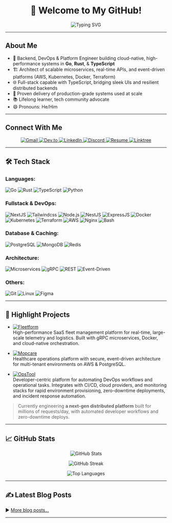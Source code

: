 
<h1 align="center">👋 Welcome to My GitHub!</h1>

<p align="center">
  <img src="https://readme-typing-svg.demolab.com?font=Raleway&weight=700&size=26&pause=1000&color=00BFAE&center=true&vCenter=true&width=700&lines=Backend+Engineer+%7C+DevOps+%7C+Platform+Specialist;Building+Cloud-Native,+High-Performance+Systems!" alt="Typing SVG" />
</p>

---

## About Me

- 🔭 Backend, DevOps & Platform Engineer building cloud-native, high-performance systems in **Go**, **Rust**, & **TypeScript**
- 🏗️ Architect of scalable microservices, real-time APIs, and event-driven platforms (AWS, Kubernetes, Docker, Terraform)
- 🌐 Full-stack capable with TypeScript, bridging sleek UIs and resilient distributed backends
- 🚀 Proven delivery of production-grade systems used at scale
- 📚 Lifelong learner, tech community advocate
- 😄 Pronouns: He/Him

---

## Connect With Me

<p align="center">
  <a href="mailto:ajayioba2000@gmail.com" target="_blank">
    <img src="https://img.shields.io/badge/Email-D14836?style=for-the-badge&logo=gmail&logoColor=white" alt="Gmail"/>
  </a>
  <a href="https://dev.to/obeej" target="_blank">
    <img src="https://img.shields.io/badge/Dev.to-%23000000.svg?style=for-the-badge&logo=devdotto&logoColor=white" alt="Dev.to"/>
  </a>
  <a href="https://www.linkedin.com/in/obanijesuajayi" target="_blank">
    <img src="https://img.shields.io/badge/LinkedIn-%230077B5?style=for-the-badge&logo=linkedin&logoColor=white" alt="LinkedIn"/>
  </a>
  <a href="https://discord.gg/@Obeej" target="_blank">
    <img src="https://img.shields.io/badge/Discord-%237289DA?style=for-the-badge&logo=discord&logoColor=white" alt="Discord"/>
  </a>
  <a href="https://acrobat.adobe.com/id/urn:aaid:sc:EU:96740098-e79f-48bd-a999-d945c4d6db7c" target="_blank">
    <img src="https://img.shields.io/badge/Resume-%23FF9800.svg?style=for-the-badge&logo=google-drive&logoColor=white" alt="Resume"/>
  </a>
  <a href="https://linktr.ee/obeej" target="_blank">
    <img src="https://img.shields.io/badge/Socials-%23E4405F?style=for-the-badge&logo=linktree&logoColor=white" alt="Linktree"/>
  </a>
</p>

---

## 🛠️ Tech Stack

### Languages:
![Go](https://img.shields.io/badge/Go-00ADD8?style=for-the-badge&logo=go&logoColor=white)
![Rust](https://img.shields.io/badge/Rust-B7410E?style=for-the-badge&logo=rust&logoColor=white)
![TypeScript](https://img.shields.io/badge/TypeScript-3178C6?style=for-the-badge&logo=typescript&logoColor=white)
![Python](https://img.shields.io/badge/Python-3776AB?style=for-the-badge&logo=python&logoColor=FFE873)

### Fullstack & DevOps:
![NextJS](https://img.shields.io/badge/Next.js-000000?style=for-the-badge&logo=next&logoColor=white)
![Tailwindcss](https://img.shields.io/badge/Tailwindcss-000000?style=for-the-badge&logo=tailwindcss&logoColor=white)
![Node.js](https://img.shields.io/badge/Node.js-339933?style=for-the-badge&logo=nodedotjs&logoColor=white)
![NestJS](https://img.shields.io/badge/NestJS-E0234E?style=for-the-badge&logo=nestjs&logoColor=white)
![ExpressJS](https://img.shields.io/badge/Express.js-000000?style=for-the-badge&logo=express&logoColor=white)
![Docker](https://img.shields.io/badge/Docker-2496ED?style=for-the-badge&logo=docker&logoColor=white)
![Kubernetes](https://img.shields.io/badge/Kubernetes-326CE5?style=for-the-badge&logo=kubernetes&logoColor=white)
![Terraform](https://img.shields.io/badge/Terraform-7B42BC?style=for-the-badge&logo=terraform&logoColor=white)
![AWS](https://img.shields.io/badge/AWS-232F3E?style=for-the-badge&logo=amazonaws&logoColor=orange)
![Nginx](https://img.shields.io/badge/Nginx-009639?style=for-the-badge&logo=nginx&logoColor=white)
![Bash](https://img.shields.io/badge/Bash-121212?style=for-the-badge&logo=gnubash&logoColor=white)

### Database & Caching:
![PostgreSQL](https://img.shields.io/badge/PostgreSQL-4169E1?style=for-the-badge&logo=postgresql&logoColor=white)
![MongoDB](https://img.shields.io/badge/MongoDB-47A248?style=for-the-badge&logo=mongodb&logoColor=white)
![Redis](https://img.shields.io/badge/Redis-DC382D?style=for-the-badge&logo=redis&logoColor=white)

### Architecture:
![Microservices](https://img.shields.io/badge/Microservices-ff9800?style=for-the-badge&logo=codefactor&logoColor=white)
![gRPC](https://img.shields.io/badge/gRPC-448AFF?style=for-the-badge&logo=grpc&logoColor=white)
![REST](https://img.shields.io/badge/REST-025CFF?style=for-the-badge&logo=fastapi&logoColor=white)
![Event-Driven](https://img.shields.io/badge/Event--Driven-9c27b0?style=for-the-badge&logo=eventbrite&logoColor=white)

### Others:
![Git](https://img.shields.io/badge/Git-F05032?style=for-the-badge&logo=git&logoColor=white)
![Linux](https://img.shields.io/badge/Linux-FCC624?style=for-the-badge&logo=linux&logoColor=black)
![Figma](https://img.shields.io/badge/Figma-F24E1E?style=for-the-badge&logo=figma&logoColor=white)

---

## 🚀 Highlight Projects

- [![Fleetform](https://img.shields.io/badge/Fleetform-00BFAE?style=for-the-badge&logo=docker&logoColor=white)](https://github.com/ObeeJ/fleetform)  
  High-performance SaaS fleet management platform for real-time, large-scale telemetry and logistics. Built with gRPC microservices, Docker, and cloud-native orchestration.

- [![Mopcare](https://img.shields.io/badge/Mopcare-1976D2?style=for-the-badge&logo=aws&logoColor=white)](https://github.com/ObeeJ/mopcare)  
  Healthcare operations platform with secure, event-driven architecture for multi-tenant environments on AWS & PostgreSQL.

- [![OpsTool](https://img.shields.io/badge/OpsTool-FF9800?style=for-the-badge&logo=linux&logoColor=white)](https://github.com/ObeeJ/opstool)  
  Developer-centric platform for automating DevOps workflows and operational tasks. Integrates with CI/CD, cloud providers, and monitoring stacks for rapid environment provisioning, zero-downtime deployments, and incident response automation.

> Currently engineering **a next-gen distributed platform** built for millions of requests/day, with automated developer workflows and zero-downtime deploys.

---

## 📈 GitHub Stats

<p align="center">
  <img src="https://github-readme-stats.vercel.app/api?username=ObeeJ&show_icons=true&theme=radical" alt="GitHub Stats" />
</p>
<p align="center">
  <img src="https://github-readme-streak-stats.herokuapp.com/?user=ObeeJ&theme=radical" alt="GitHub Streak" />
</p>
<p align="center">
  <img src="https://github-readme-stats.vercel.app/api/top-langs/?username=ObeeJ&layout=compact&theme=radical" alt="Top Languages" />
</p>

---

## ✍️ Latest Blog Posts

<!-- BLOG-POST-LIST:START -->
<!-- BLOG-POST-LIST:END -->
▶️ [More blog posts...](https://dev.to/obeej)

---

<!---
ObeeJ/ObeeJ is a ✨ special ✨ repository because its `README.md` (this file) appears on your GitHub profile.
You can click the Preview link to take a look at your changes.
--->

